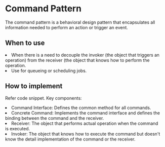 # Command Pattern
The command pattern is a behavioral design pattern that encapsulates all information needed to perform an action 
or trigger an event. 

## When to use
<li> When there is a need to decouple the invoker (the object that triggers an operation) from the receiver (the object that knows how to perform the operation.
<li> Use for queueing or scheduling jobs. 
  
## How to implement
Refer code snippet. Key components:
<li> Command Interface: Defines the common method for all commands.
<li> Concrete Command: Implements the command interface and defines the binding between the command and the receiver.
<li> Receiver: The object that performs actual operation when the command is executed.
<li> Invoker: The object that knows how to execute the command but doesn't know the detail implementation of the command or the receiver. 
